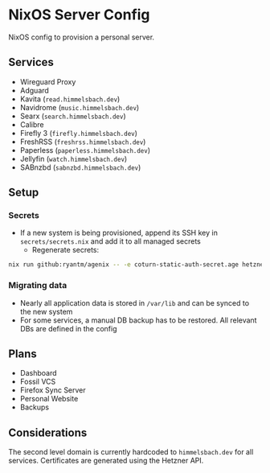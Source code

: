 # NixOS Server Config
NixOS config to provision a personal server.

## Services
- Wireguard Proxy
- Adguard
- Kavita (`read.himmelsbach.dev`)
- Navidrome (`music.himmelsbach.dev`)
- Searx (`search.himmelsbach.dev`)
- Calibre
- Firefly 3 (`firefly.himmelsbach.dev`)
- FreshRSS (`freshrss.himmelsbach.dev`)
- Paperless (`paperless.himmelsbach.dev`)
- Jellyfin (`watch.himmelsbach.dev`)
- SABnzbd (`sabnzbd.himmelsbach.dev`)

## Setup

### Secrets
- If a new system is being provisioned, append its SSH key in `secrets/secrets.nix` and add it to all managed secrets
  - Regenerate secrets:
```bash
nix run github:ryantm/agenix -- -e coturn-static-auth-secret.age hetzner-api-key.age hetzner-s3-secret.age kavita-token-key.age searx-environment.age wireguard-private-key.age firefly-iii-app-key.age
```

### Migrating data
- Nearly all application data is stored in `/var/lib` and can be synced to the new system
- For some services, a manual DB backup has to be restored. All relevant DBs are defined in the config

## Plans
- Dashboard
- Fossil VCS
- Firefox Sync Server
- Personal Website
- Backups

## Considerations
The second level domain is currently hardcoded to `himmelsbach.dev` for all services.
Certificates are generated using the Hetzner API.
